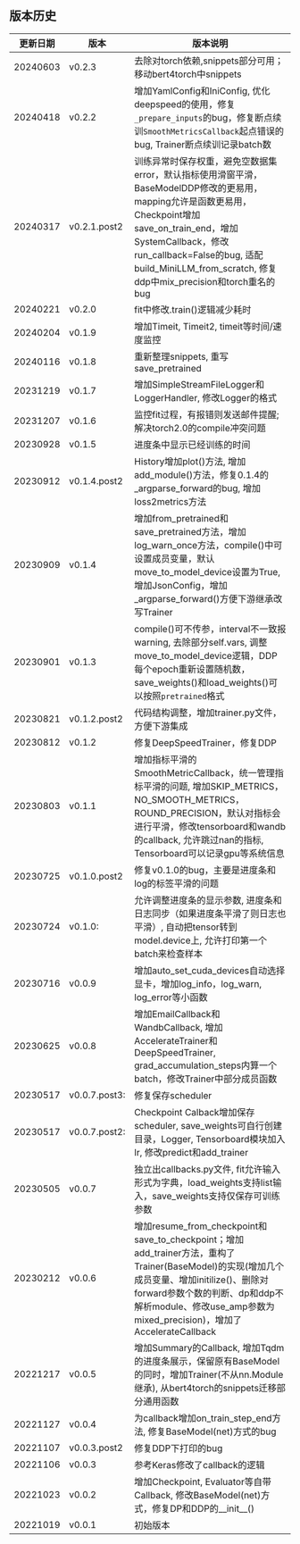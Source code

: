 ## 版本历史

|更新日期| 版本 | 版本说明 |
|------| ----------------- |----------- |
|20240603|v0.2.3|去除对torch依赖,snippets部分可用；移动bert4torch中snippets|
|20240418|v0.2.2|增加YamlConfig和IniConfig, 优化deepspeed的使用，修复`_prepare_inputs`的bug，修复断点续训`SmoothMetricsCallback`起点错误的bug, Trainer断点续训记录batch数|
|20240317|v0.2.1.post2     |训练异常时保存权重，避免空数据集error，默认指标使用滑窗平滑，BaseModelDDP修改的更易用，mapping允许是函数更易用，Checkpoint增加save_on_train_end，增加SystemCallback，修改run_callback=False的bug, 适配build_MiniLLM_from_scratch, 修复ddp中mix_precision和torch重名的bug|
|20240221|v0.2.0           | fit中修改.train()逻辑减少耗时|
|20240204|v0.1.9           | 增加Timeit, Timeit2, timeit等时间/速度监控|
|20240116|v0.1.8           | 重新整理snippets, 重写save_pretrained|
|20231219|v0.1.7           | 增加SimpleStreamFileLogger和LoggerHandler, 修改Logger的格式|
|20231207|v0.1.6     |监控fit过程，有报错则发送邮件提醒; 解决torch2.0的compile冲突问题|
|20230928|v0.1.5     |进度条中显示已经训练的时间|
|20230912|v0.1.4.post2|History增加plot()方法, 增加add_module()方法，修复0.1.4的_argparse_forward的bug, 增加loss2metrics方法|
|20230909|v0.1.4|增加from_pretrained和save_pretrained方法，增加log_warn_once方法，compile()中可设置成员变量，默认move_to_model_device设置为True, 增加JsonConfig，增加_argparse_forward()方便下游继承改写Trainer|
|20230901|v0.1.3|compile()可不传参，interval不一致报warning, 去除部分self.vars, 调整move_to_model_device逻辑，DDP每个epoch重新设置随机数，save_weights()和load_weights()可以按照`pretrained`格式|
|20230821|v0.1.2.post2|代码结构调整，增加trainer.py文件，方便下游集成|
|20230812|v0.1.2|修复DeepSpeedTrainer，修复DDP|
|20230803|v0.1.1|增加指标平滑的SmoothMetricCallback，统一管理指标平滑的问题, 增加SKIP_METRICS，NO_SMOOTH_METRICS，ROUND_PRECISION，默认对指标会进行平滑，修改tensorboard和wandb的callback, 允许跳过nan的指标, Tensorboard可以记录gpu等系统信息|
|20230725|v0.1.0.post2|修复v0.1.0的bug，主要是进度条和log的标签平滑的问题|
|20230724 | v0.1.0: | 允许调整进度条的显示参数, 进度条和日志同步（如果进度条平滑了则日志也平滑）, 自动把tensor转到model.device上, 允许打印第一个batch来检查样本 |
|20230716 | v0.0.9 | 增加auto_set_cuda_devices自动选择显卡，增加log_info，log_warn, log_error等小函数 |
|20230625 | v0.0.8 | 增加EmailCallback和WandbCallback, 增加AccelerateTrainer和DeepSpeedTrainer, grad_accumulation_steps内算一个batch，修改Trainer中部分成员函数|
|20230517 | v0.0.7.post3: | 修复保存scheduler|
|20230517 | v0.0.7.post2: | Checkpoint Calback增加保存scheduler, save_weights可自行创建目录，Logger, Tensorboard模块加入lr, 修改predict和add_trainer|
|20230505 | v0.0.7 | 独立出callbacks.py文件, fit允许输入形式为字典，load_weights支持list输入，save_weights支持仅保存可训练参数 |
|20230212 | v0.0.6 | 增加resume_from_checkpoint和save_to_checkpoint；增加add_trainer方法，重构了Trainer(BaseModel)的实现(增加几个成员变量、增加initilize()、删除对forward参数个数的判断、dp和ddp不解析module、修改use_amp参数为mixed_precision)，增加了AccelerateCallback|
|20221217 | v0.0.5 | 增加Summary的Callback, 增加Tqdm的进度条展示，保留原有BaseModel的同时，增加Trainer(不从nn.Module继承), 从bert4torch的snippets迁移部分通用函数|
|20221127 | v0.0.4 | 为callback增加on_train_step_end方法, 修复BaseModel(net)方式的bug |
|20221107 | v0.0.3.post2 | 修复DDP下打印的bug|
|20221106 | v0.0.3 | 参考Keras修改了callback的逻辑|
|20221023 | v0.0.2 | 增加Checkpoint, Evaluator等自带Callback, 修改BaseModel(net)方式，修复DP和DDP的__init__()|
|20221019 | v0.0.1 | 初始版本|
